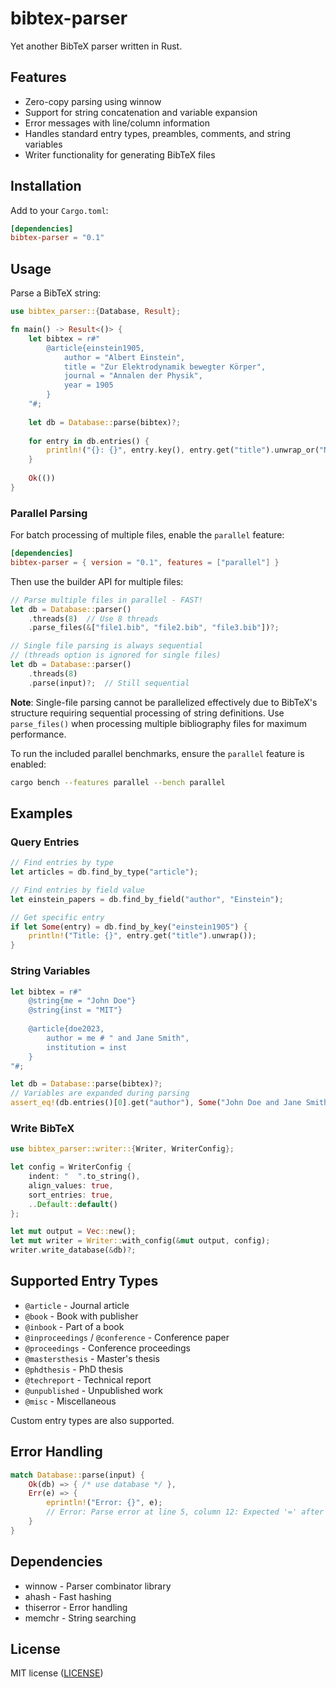 # bibtex-parser

Yet another BibTeX parser written in Rust.

## Features

- Zero-copy parsing using winnow
- Support for string concatenation and variable expansion
- Error messages with line/column information
- Handles standard entry types, preambles, comments, and string variables
- Writer functionality for generating BibTeX files

## Installation

Add to your `Cargo.toml`:

```toml
[dependencies]
bibtex-parser = "0.1"
```

## Usage

Parse a BibTeX string:

```rust
use bibtex_parser::{Database, Result};

fn main() -> Result<()> {
    let bibtex = r#"
        @article{einstein1905,
            author = "Albert Einstein",
            title = "Zur Elektrodynamik bewegter Körper",
            journal = "Annalen der Physik",
            year = 1905
        }
    "#;
    
    let db = Database::parse(bibtex)?;
    
    for entry in db.entries() {
        println!("{}: {}", entry.key(), entry.get("title").unwrap_or("No title"));
    }
    
    Ok(())
}
```

### Parallel Parsing

For batch processing of multiple files, enable the `parallel` feature:

```toml
[dependencies]
bibtex-parser = { version = "0.1", features = ["parallel"] }
```

Then use the builder API for multiple files:

```rust
// Parse multiple files in parallel - FAST!
let db = Database::parser()
    .threads(8)  // Use 8 threads
    .parse_files(&["file1.bib", "file2.bib", "file3.bib"])?;

// Single file parsing is always sequential
// (threads option is ignored for single files)
let db = Database::parser()
    .threads(8)
    .parse(input)?;  // Still sequential
```

**Note**: Single-file parsing cannot be parallelized effectively due to BibTeX's structure requiring sequential processing of string definitions. Use `parse_files()` when processing multiple bibliography files for maximum performance.

To run the included parallel benchmarks, ensure the `parallel` feature is enabled:

```bash
cargo bench --features parallel --bench parallel
```

## Examples

### Query Entries

```rust
// Find entries by type
let articles = db.find_by_type("article");

// Find entries by field value
let einstein_papers = db.find_by_field("author", "Einstein");

// Get specific entry
if let Some(entry) = db.find_by_key("einstein1905") {
    println!("Title: {}", entry.get("title").unwrap());
}
```

### String Variables

```rust
let bibtex = r#"
    @string{me = "John Doe"}
    @string{inst = "MIT"}
    
    @article{doe2023,
        author = me # " and Jane Smith",
        institution = inst
    }
"#;

let db = Database::parse(bibtex)?;
// Variables are expanded during parsing
assert_eq!(db.entries()[0].get("author"), Some("John Doe and Jane Smith"));
```

### Write BibTeX

```rust
use bibtex_parser::writer::{Writer, WriterConfig};

let config = WriterConfig {
    indent: "  ".to_string(),
    align_values: true,
    sort_entries: true,
    ..Default::default()
};

let mut output = Vec::new();
let mut writer = Writer::with_config(&mut output, config);
writer.write_database(&db)?;
```

## Supported Entry Types

- `@article` - Journal article
- `@book` - Book with publisher
- `@inbook` - Part of a book
- `@inproceedings` / `@conference` - Conference paper
- `@proceedings` - Conference proceedings
- `@mastersthesis` - Master's thesis
- `@phdthesis` - PhD thesis
- `@techreport` - Technical report
- `@unpublished` - Unpublished work
- `@misc` - Miscellaneous

Custom entry types are also supported.

## Error Handling

```rust
match Database::parse(input) {
    Ok(db) => { /* use database */ },
    Err(e) => {
        eprintln!("Error: {}", e);
        // Error: Parse error at line 5, column 12: Expected '=' after field name
    }
}
```

## Dependencies

- winnow - Parser combinator library
- ahash - Fast hashing
- thiserror - Error handling
- memchr - String searching

## License

MIT license ([LICENSE](LICENSE))
